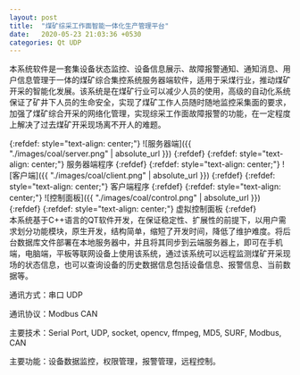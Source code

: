 ```yaml
---
layout: post
title:  "煤矿综采工作面智能一体化生产管理平台"
date:   2020-05-23 21:03:36 +0530
categories: Qt UDP
---
```

本系统软件是一套集设备状态监控、设备信息展示、故障报警通知、通知消息、用户信息管理于一体的煤矿综合集控系统服务器端软件，适用于采煤行业，推动煤矿开采的智能化发展。该系统是在煤矿行业可以减少人员的使用，高级的自动化系统保证了矿井下人员的生命安全，实现了煤矿工作人员随时随地监控采集面的要求，加强了煤矿综合开采的网络化管理，实现综采工作面故障报警的功能，在一定程度上解决了过去煤矿开采现场离不开人的难题。<br>

{:refdef: style="text-align: center;"}
![服务器端]({{ "./images/coal/server.png" | absolute_url }})
{:refdef}
{:refdef: style="text-align: center;"}
服务器端程序
{:refdef}
{:refdef: style="text-align: center;"}
![客户端]({{ "./images/coal/client.png" | absolute_url }})
{:refdef}
{:refdef: style="text-align: center;"}
客户端程序
{:refdef}
{:refdef: style="text-align: center;"}
![控制面板]({{ "./images/coal/control.png" | absolute_url }})
{:refdef}
{:refdef: style="text-align: center;"}
虚拟控制面板
{:refdef}
<br>
本系统基于C++语言的QT软件开发，在保证稳定性、扩展性的前提下，以用户需求划分功能模块，原生开发，结构简单，缩短了开发时间，降低了维护难度。将后台数据库文件部署在本地服务器中，并且将其同步到云端服务器上，即可在手机端，电脑端，平板等联网设备上使用该系统，通过该系统可以远程监测煤矿开采现场的状态信息，也可以查询设备的历史数据信息包括设备信息、报警信息、当前数据等。

通讯方式：串口 UDP

通讯协议：Modbus CAN

主要技术：Serial Port, UDP, socket, opencv, ffmpeg, MD5, SURF, Modbus, CAN

主要功能：设备数据监控，权限管理，报警管理，远程控制。



